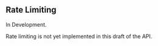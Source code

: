 ## Rate Limiting

<aside class="warning">
In Development.
</aside>

Rate limiting is not yet implemented in this draft of the API.
